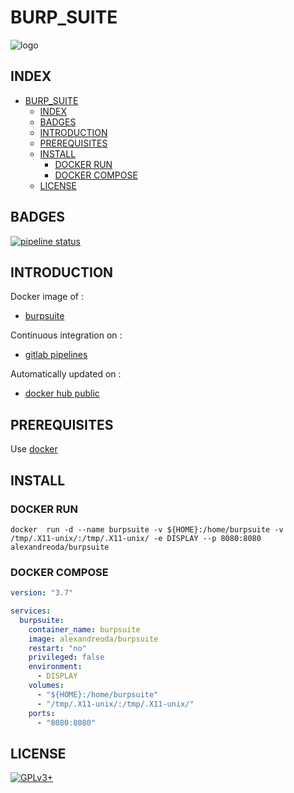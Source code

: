 # BURP_SUITE

![logo](https://assets.gitlab-static.net/uploads/-/system/project/avatar/16865306/thumbnail.png)

## INDEX

- [BURP_SUITE](#burpsuite)
  - [INDEX](#index)
  - [BADGES](#badges)
  - [INTRODUCTION](#introduction)
  - [PREREQUISITES](#prerequisites)
  - [INSTALL](#install)
    - [DOCKER RUN](#docker-run)
    - [DOCKER COMPOSE](#docker-compose)
  - [LICENSE](#license)

## BADGES

[![pipeline status](https://gitlab.com/oda-alexandre/burpsuite/badges/master/pipeline.svg)](https://gitlab.com/oda-alexandre/burpsuite/commits/master)

## INTRODUCTION

Docker image of :

- [burpsuite](https://portswigger.net)

Continuous integration on :

- [gitlab pipelines](https://gitlab.com/oda-alexandre/burpsuite/pipelines)

Automatically updated on :

- [docker hub public](https://hub.docker.com/r/alexandreoda/burpsuite)

## PREREQUISITES

Use [docker](https://www.docker.com)

## INSTALL

### DOCKER RUN

```\
docker  run -d --name burpsuite -v ${HOME}:/home/burpsuite -v /tmp/.X11-unix/:/tmp/.X11-unix/ -e DISPLAY --p 8080:8080 alexandreoda/burpsuite
```

### DOCKER COMPOSE

```yml
version: "3.7"

services:
  burpsuite:
    container_name: burpsuite
    image: alexandreoda/burpsuite
    restart: "no"
    privileged: false
    environment:
      - DISPLAY
    volumes:
      - "${HOME}:/home/burpsuite"
      - "/tmp/.X11-unix/:/tmp/.X11-unix/"
    ports:
      - "8080:8080"
```

## LICENSE

[![GPLv3+](http://gplv3.fsf.org/gplv3-127x51.png)](https://gitlab.com/oda-alexandre/burpsuite/blob/master/LICENSE)
